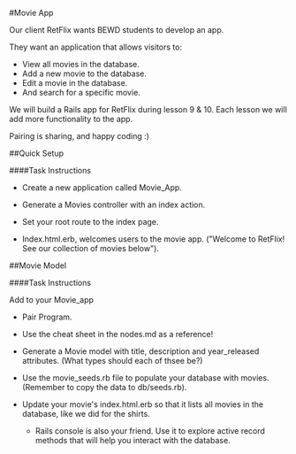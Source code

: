 
#Movie App

Our client RetFlix wants BEWD students to develop an app.

They want an application that allows visitors to:

*	View all movies in the database.
*	Add a new movie to the database.
*	Edit a movie in the database.
*	And search for a specific movie.

We will build a Rails app for RetFlix during lesson 9 & 10. Each lesson we will add more functionality to the app.

Pairing is sharing, and happy coding :)

##Quick Setup

####Task Instructions

*	Create a new application called Movie_App.

*	Generate a Movies controller with an index action.

*	Set your root route to the index page.

*	Index.html.erb, welcomes users to the movie app. ("Welcome to RetFlix! See our collection of movies below").



##Movie Model

####Task Instructions

Add to your Movie_app

*	Pair Program.

*   Use the cheat sheet in the nodes.md as a reference!


*	Generate a Movie model with title, description and year_released attributes. (What types should each of thsee be?)

*	Use the movie_seeds.rb file to populate your database with movies. (Remember to copy the data to db/seeds.rb).

*	Update your movie's index.html.erb so that it lists all movies in the database, like we did for the shirts.

	*	Rails console is also your friend. Use it to explore active record methods that will help you interact with the database.






